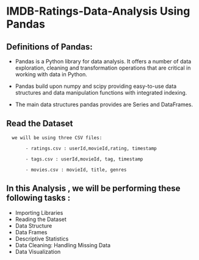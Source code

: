 # IMDB-Ratings-Data-Analysis Using Pandas 

## Definitions of Pandas:
- Pandas is a Python library for data analysis. It offers a number of data exploration, cleaning and transformation operations that are critical in working with data in Python.

- Pandas build upon numpy and scipy providing easy-to-use data structures and data manipulation functions with integrated indexing.

- The main data structures pandas provides are Series and DataFrames.

## Read the Dataset 
      we will be using three CSV files:

           - ratings.csv : userId,movieId,rating, timestamp

           - tags.csv : userId,movieId, tag, timestamp

           - movies.csv : movieId, title, genres

## In this Analysis , we will be performing these following tasks :
 - Importing Libraries
 - Reading the Dataset
 - Data Structure
 - Data Frames
 - Descriptive Statistics
 - Data Cleaning: Handling Missing Data
 - Data Visualization
    
